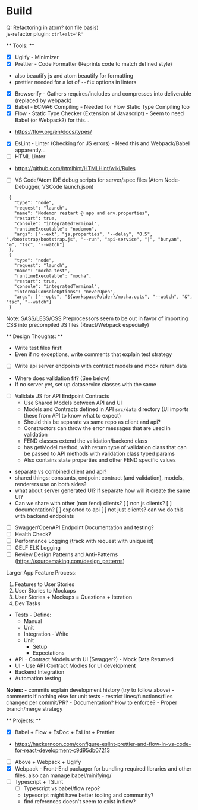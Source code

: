 # Build


Q: Refactoring in atom? (on file basis)  
js-refactor plugin: ``ctrl+alt+'R'``

** Tools: **  
 - [x] Uglify - Minimizer  
 - [x] Prettier - Code Formatter (Reprints code to match defined style)  
  - also beautify js and atom beautify for formatting  
  - prettier needed for a lot of `--fix` options in linters
 - [x] Browserify - Gathers requires/includes and compresses into deliverable (replaced by webpack)  
 - [x] Babel - ECMA6 Compiling - Needed for Flow Static Type Compiling too  
 - [x] Flow -  Static Type Checker (Extension of Javascript) - Seem to need Babel (or Webpack?) for this...  
  - https://flow.org/en/docs/types/   
 - [x] EsLint - Linter (Checking for JS errors) - Need this and Webpack/Babel apparently...  
 - [ ] HTML Linter  
  - https://github.com/htmlhint/HTMLHint/wiki/Rules
 - [ ] VS Code/Atom IDE debug scripts for server/spec files (Atom Node-Debugger, VSCode launch.json)

 ```
  {
    "type": "node",
    "request": "launch",
    "name": "Nodemon restart @ app and env.properties",
    "restart": true,
    "console": "integratedTerminal",
    "runtimeExecutable": "nodemon",
    "args": ["--ext", "js,properties", "--delay", "0.5", "./bootstrap/bootstrap.js", "--run", "api-service", "|", "bunyan", "&", "tsc", "--watch"]
  },
  {
    "type": "node",
    "request": "launch",
    "name": "mocha test",
    "runtimeExecutable": "mocha",
    "restart": true,
    "console": "integratedTerminal",
    "internalConsoleOptions": "neverOpen",
    "args": ["--opts", "${workspaceFolder}/mocha.opts", "--watch", "&", "tsc", "--watch"]
  }
  ```


Note: SASS/LESS/CSS Preprocessors seem to be out in favor of importing CSS into
precompiled JS files (React/Webpack especially)  

** Design Thoughts: **
 - Write test files first!
  - Even if no exceptions, write comments that explain test strategy
 - [ ] Write api server endpoints with contract models and mock return data
  - Where does validation fit? (See below)
  - If no server yet, set up dataservice classes with the same
 - [ ] Validate JS for API Endpoint Contracts   
   - Use Shared Models between API and UI
    - Models and Contracts defined in API `src/data` directory (UI imports these from API to know what to expect)
   - Should this be separate vs same repo as client and api?
   - Constructors can throw the error messages that are used in validation  
   - FEND classes extend the validation/backend class
    - has getModel method, with return type of validation class that can be passed to API methods with validation class typed params  
    -  Also contains state properties and other FEND specific values  
 - separate vs combined client and api?
  - shared things: constants, endpoint contract (and validation), models, renderers use on both sides?
  - what about server generated UI? If separate how will it create the same UI?
  - Can we share with other (non fend) clients?
    [ ] non js clients?
    [ ] documentation?
    [ ] exported to api
    [ ] not just clients? can we do this with backend endpoints
 - [ ] Swagger/OpenAPI Endpoint Documentation and testing?
 - [ ] Health Check?
 - [ ] Performance Logging (track with request with unique id)
 - [ ] GELF ELK Logging
 - [ ] Review Design Patterns and Anti-Patterns (https://sourcemaking.com/design_patterns)

 Larger App Feature Process:
  1. Features to User Stories
  2. User Stories to Mockups
  3. User Stories + Mockups = Questions + Iteration
  4. Dev Tasks
   - Tests
    - Define:
      - Manual
      - Unit
      - Integration
    - Write
      - Unit
        - Setup
        - Expectations
   - API
    - Contract Models with UI (Swagger?)
    - Mock Data Returned
   - UI
    - Use API Contract Modles for UI development
   - Backend Integration
   - Automation testing


  **Notes:**
    - commits explain development history (try to follow above)
    - comments if nothing else for unit tests
    - restrict lines/functions/files changed per commit/PR?
    - Documentation? How to enforce?
    - Proper branch/merge strategy


** Projects: **  
 - [x] Babel + Flow + EsDoc + EsLint + Prettier  
  - https://hackernoon.com/configure-eslint-prettier-and-flow-in-vs-code-for-react-development-c9d95db07213  
 - [ ] Above + Webpack + Uglify  
 - [x] Webpack -  Front-End packager for bundling required libraries and other files, also can manage babel/minifying/  
 - [ ] Typescript + TSLint
   - [ ] Typescript vs babel/flow repo?
    - typescript might have better tooling and community?
    - find references doesn't seem to exist in flow?
